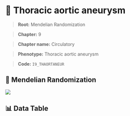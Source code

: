# 🧪 Thoracic aortic aneurysm

> **Root:** Mendelian Randomization

> **Chapter:** 9  

> **Chapter name:** Circulatory

> **Phenotype:** Thoracic aortic aneurysm  

> **Code:** `I9_THAORTANEUR`

## 🧬 Mendelian Randomization  

<img src="/MR/Figures/Forward/I9_THAORTANEUR.png"/>

## 📊 Data Table

<CsvTableMRF src="/MR_Data/Forward/I9_THAORTANEUR.csv"/>
